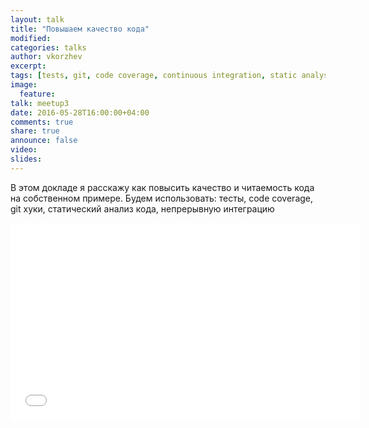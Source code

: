 ```yaml
---
layout: talk
title: "Повышаем качество кода"
modified:
categories: talks
author: vkorzhev
excerpt:
tags: [tests, git, code coverage, continuous integration, static analysis, code quality]
image:
  feature:
talk: meetup3
date: 2016-05-28T16:00:00+04:00
comments: true
share: true
announce: false
video:
slides: 
---
```


В этом докладе я расскажу как повысить качество и читаемость кода на собственном примере.
Будем использовать: тесты, code coverage, git хуки, статический анализ кода, непрерывную интеграцию

<iframe width="560" height="315" src="//www.youtube.com/embed/2WgyMS5OaRw" frameborder="0" allowfullscreen></iframe>
